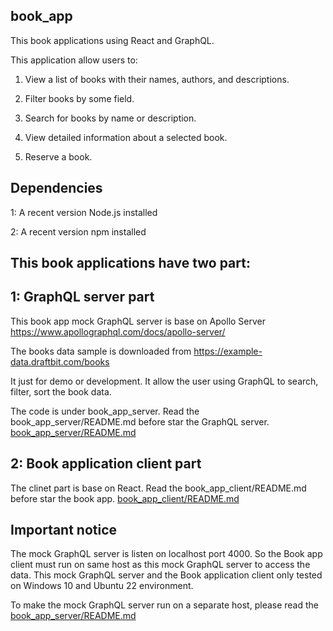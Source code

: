 ## book_app
This book applications using React and GraphQL.

This application  allow users to:

1. View a list of books with their names, authors, and descriptions.

2. Filter books by some field.

3. Search for books by name or description.

4. View detailed information about a selected book.

5. Reserve a book.


## Dependencies
1: A recent version Node.js installed

2: A recent version npm installed


## This book applications have two part:
## 1: GraphQL server part
This book app mock GraphQL server is base on Apollo Server
https://www.apollographql.com/docs/apollo-server/

The books data sample is downloaded from 
https://example-data.draftbit.com/books

It just for demo or development.
It allow the user using GraphQL to search, filter, sort the book data.


The code is under book_app_server.
Read the book_app_server/README.md before star the GraphQL server.
[book_app_server/README.md](book_app_server/README.md)

## 2: Book application client part
The clinet part is base on React.
Read the book_app_client/README.md before star the book app.
[book_app_client/README.md](book_app_client/README.md)


## Important notice
The mock GraphQL server is  listen on localhost port 4000.
So the Book app client must run on same host as this mock GraphQL server to access the data.
This mock GraphQL server and the Book application client only tested on Windows 10  and Ubuntu 22 environment.

To make the mock GraphQL server run on a separate host, please read the  [book_app_server/README.md](book_app_server/README.md)